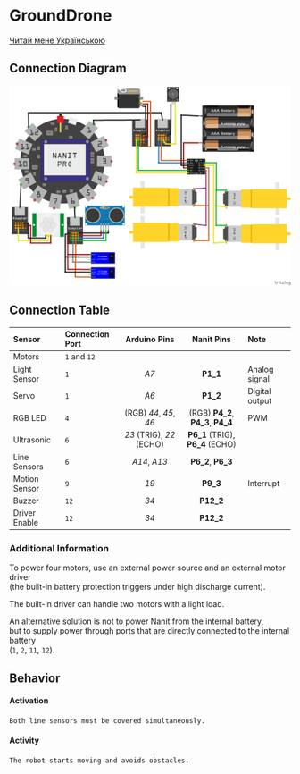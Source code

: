 # GroundDrone

[Читай мене Українською](README_uk.md)

Connection Diagram
------------------

![Basic Connection Diagram](circuit1.png)

Connection Table
--------------------------------------------------------------------------------------
| Sensor          | Connection Port | Arduino Pins              | **Nanit** Pins                   | Note                    |
|:----------------|:----------------|:--------------------------:|:--------------------------------:|:------------------------|
| Motors          | `1` and `12`    |                            |                                  |                         |
| Light Sensor    | `1`             | _A7_                       | __P1_1__                         | Analog signal           |
| Servo           | `1`             | _A6_                       | __P1_2__                         | Digital output          |
| RGB LED         | `4`             | (RGB) _44_, _45_, _46_     | (RGB) __P4_2__, __P4_3__, __P4_4__ | PWM                     |
| Ultrasonic      | `6`             | _23_ (TRIG), _22_ (ECHO)   | __P6_1__ (TRIG), __P6_4__ (ECHO) |                         |
| Line Sensors    | `6`             | _A14_, _A13_               | __P6_2__, __P6_3__               |                         |
| Motion Sensor   | `9`             | _19_                       | __P9_3__                         | Interrupt               |
| Buzzer          | `12`            | _34_                       | __P12_2__                        |                         |
| Driver Enable   | `12`            | _34_                       | __P12_2__                        |                         |

### Additional Information

To power four motors, use an external power source and an external motor driver  
(the built-in battery protection triggers under high discharge current).  

The built-in driver can handle two motors with a light load.  

An alternative solution is not to power Nanit from the internal battery,  
but to supply power through ports that are directly connected to the internal battery  
(`1`, `2`, `11`, `12`).

Behavior
--------

#### Activation

    Both line sensors must be covered simultaneously.

#### Activity

    The robot starts moving and avoids obstacles.
